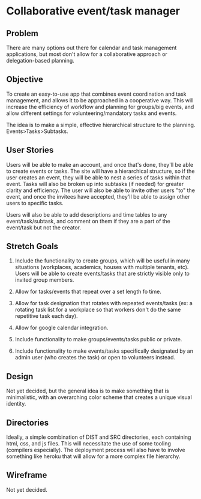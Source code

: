 # Collaborative event/task manager

## Problem

There are many options out there for calendar and task management applications, but most don't allow for a collaborative approach or delegation-based planning.

## Objective

To create an easy-to-use app that combines event coordination and task management, and allows it to be approached in a cooperative way. This will increase the efficiency of workflow and planning for groups/big events, and allow different settings for volunteering/mandatory tasks and events.

The idea is to make a simple,  effective hierarchical structure to the planning. Events>Tasks>Subtasks.

## User Stories

Users will be able to make an account, and once that's done, they'll be able to create events or tasks. The site will have a hierarchical structure, so if the user creates an event, they will be able to nest a series of tasks within that event. Tasks will also be broken up into subtasks (if needed) for greater clarity and efficiency. The user will also be able to invite other users "to" the event, and once the invitees have accepted, they'll be able to assign other users to specific tasks.

Users will also be able to add descriptions and time tables to any event/task/subtask, and comment on them if they are a part of the event/task but not the creator.

## Stretch Goals

1. Include the functionality to create groups, which will be useful in many situations (workplaces, academics, houses with multiple tenants, etc). Users will be able to create events/tasks that are strictly visible only to invited group members.

2. Allow for tasks/events that repeat over a set length fo time.

3. Allow for task designation that rotates with repeated events/tasks (ex: a rotating task list for a workplace so that workers don't do the same repetitive task each day).

4. Allow for google calendar integration.

5. Include functionality to make groups/events/tasks public or private.

6. Include functionality to make events/tasks specifically designated by an admin user (who creates the task) or open to volunteers instead.

## Design

Not yet decided, but the general idea is to make something that is minimalistic, with an overarching color scheme that creates a unique visual identity.

## Directories

Ideally, a simple combination of DIST and SRC directories, each containing html, css, and js files. This will necessitate the use of some tooling (compilers especially). The deployment process will also have to involve something like heroku that will allow for a more complex file hierarchy.

## Wireframe

Not yet decided.

